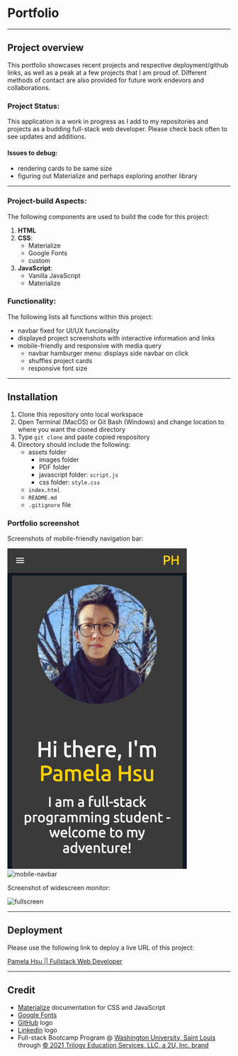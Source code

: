# Portfolio

****

## Project overview

This portfolio showcases recent projects and respective deployment/github links, as well as a peak at a few projects that I am proud of. Different methods of contact are also provided for future work endevors and collaborations.

### Project Status:

This application is a work in progress as I add to my repositories and projects as a budding full-stack web developer. Please check back often to see updates and additions.

#### Issues to debug:
* rendering cards to be same size
* figuring out Materialize and perhaps exploring another library

****

### Project-build Aspects:

The following components are used to build the code for this project:

1. **HTML**
2. **CSS**:
    - Materialize
    - Google Fonts
    - custom
3. **JavaScript**:
    - Vanilla JavaScript
    - Materialize

### Functionality:

The following lists all functions within this project:

* navbar fixed for UI/UX funcionality
* displayed project screenshots with interactive information and links
* mobile-friendly and responsive with media query
    - navbar hamburger menu: displays side navbar on click
    - shuffles project cards
    - responsive font size

****

## Installation

1. Clone this repository onto local workspace
2. Open Terminal (MacOS) or Git Bash (Windows) and change location to where you want the cloned directory
3. Type `git clone` and paste copied respository
4. Directory should include the following:
    * assets folder
        - images folder
        - PDF folder
        - javascript folder: `script.js`
        - css folder: `style.css`
    * `index.html`
    * `README.md`
    * `.gitignore` file


### Portfolio screenshot

Screenshots of mobile-friendly navigation bar:

![mobile](./assets/images/mobile.png) ![mobile-navbar](./assets/images/mobile-navbar.png)

Screenshot of widescreen monitor:

![fullscreen](./assets/images/fillscreen.png)

****

## Deployment

Please use the following link to deploy a live URL of this project:

[Pamela Hsu || Fullstack Web Developer](https://p-hsu.github.io/portfolio-p.hsu/)

****

## Credit

* [Materialize](https://materializecss.com/) documentation for CSS and JavaScript
* [Google Fonts](https://fonts.google.com/)
* [GitHub](https://github.com/logos) logo
* [LinkedIn](https://brand.linkedin.com/downloads) logo
* Full-stack Bootcamp Program @ [Washington University, Saint Louis](https://bootcamp.tlcenter.wustl.edu/) through [© 2021 Trilogy Education Services, LLC, a 2U, Inc. brand](https://www.trilogyed.com/)







